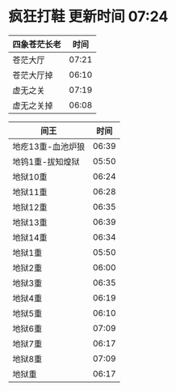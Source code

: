 # 疯狂打鞋 更新时间 07:24

| 四象苍茫长老   | 时间    |
|--------|-------|
| 苍茫大厅 | 07:21 |
| 苍茫大厅掉 | 06:10 |
| 虚无之关 | 07:19 |
| 虚无之关掉 | 06:08 |

| 间王   | 时间    |
|--------|-------|
| 地疙13重-血池炉狼 | 06:39 |
| 地钨1重-拔知煌狱 | 05:50 |
| 地狱10重 | 06:24 |
| 地狱11重 | 06:28 |
| 地狱12重 | 06:35 |
| 地狱13重 | 06:39 |
| 地狱14重 | 06:34 |
| 地狱1重 | 05:50 |
| 地狱2重 | 06:00 |
| 地狱3重 | 06:35 |
| 地狱4重 | 06:19 |
| 地狱5重 | 06:10 |
| 地狱6重 | 07:09 |
| 地狱7重 | 06:17 |
| 地狱8重 | 07:09 |
| 地狱重 | 06:17 |